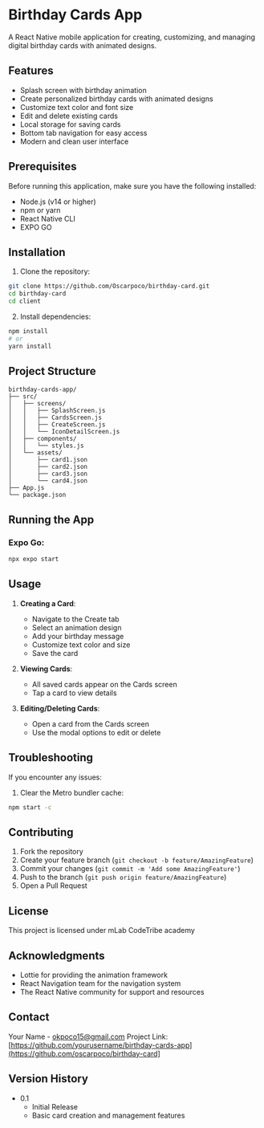 # Birthday Cards App

A React Native mobile application for creating, customizing, and managing digital birthday cards with animated designs.

## Features

- Splash screen with birthday animation
- Create personalized birthday cards with animated designs
- Customize text color and font size
- Edit and delete existing cards
- Local storage for saving cards
- Bottom tab navigation for easy access
- Modern and clean user interface

## Prerequisites

Before running this application, make sure you have the following installed:
- Node.js (v14 or higher)
- npm or yarn
- React Native CLI
- EXPO GO

## Installation

1. Clone the repository:
```bash
git clone https://github.com/Oscarpoco/birthday-card.git
cd birthday-card
cd client
```

2. Install dependencies:
```bash
npm install
# or
yarn install
```


## Project Structure

```
birthday-cards-app/
├── src/
│   ├── screens/
│   │   ├── SplashScreen.js
│   │   ├── CardsScreen.js
│   │   ├── CreateScreen.js
│   │   └── IconDetailScreen.js
│   ├── components/
│   │   └── styles.js
│   └── assets/
│       ├── card1.json
│       ├── card2.json
│       ├── card3.json
│       └── card4.json
├── App.js
└── package.json
```

## Running the App

### Expo Go:
```bash
npx expo start
```


## Usage

1. **Creating a Card**:
   - Navigate to the Create tab
   - Select an animation design
   - Add your birthday message
   - Customize text color and size
   - Save the card

2. **Viewing Cards**:
   - All saved cards appear on the Cards screen
   - Tap a card to view details

3. **Editing/Deleting Cards**:
   - Open a card from the Cards screen
   - Use the modal options to edit or delete

## Troubleshooting

If you encounter any issues:

1. Clear the Metro bundler cache:
```bash
npm start -c
```


## Contributing

1. Fork the repository
2. Create your feature branch (`git checkout -b feature/AmazingFeature`)
3. Commit your changes (`git commit -m 'Add some AmazingFeature'`)
4. Push to the branch (`git push origin feature/AmazingFeature`)
5. Open a Pull Request

## License

This project is licensed under mLab CodeTribe academy

## Acknowledgments

- Lottie for providing the animation framework
- React Navigation team for the navigation system
- The React Native community for support and resources

## Contact

Your Name - [okpoco15@gmail.com](mailto:okpoco15@gmail.com)
Project Link: [https://github.com/yourusername/birthday-cards-app](https://github.com/oscarpoco/birthday-card]

## Version History

* 0.1
    * Initial Release
    * Basic card creation and management features
